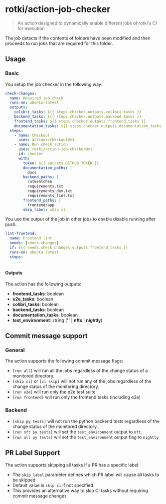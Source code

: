 # rotki/action-job-checker

> An action designed to dynamically enable different jobs of rotki's CI for execution

The job detects if the contents of folders have been modified and then proceeds to run jobs that are required
for this folder.

## Usage

### Basic

You setup the job checker in the following way:

```yaml
check-changes:
  name: Required job check
  runs-on: ubuntu-latest
  outputs:
    colibri_tasks: ${{ steps.checker.outputs.colibri_tasks }}
    backend_tasks: ${{ steps.checker.outputs.backend_tasks }}
    frontend_tasks: ${{ steps.checker.outputs.frontend_tasks }}
    documentation_tasks: ${{ steps.checker.outputs.documentation_tasks }}
  steps:
    - name: Checkout
      uses: actions/checkout@v3
    - name: Run check action
      uses: rotki/action-job-checker@v1
      id: checker
      with:
        token: ${{ secrets.GITHUB_TOKEN }}
        documentation_paths: |
          docs
        backend_paths: |
          rotkehlchen
          requirements.txt
          requirements_dev.txt
          requirements_lint.txt
        frontend_paths: |
          frontend/app
        skip_label: skip ci
```

You use the output of the job in other jobs to enable disable running after push.

```yaml
lint-frontend:
  name: Frontend lint
  needs: [check-changes]
  if: ${{ needs.check-changes.outputs.frontend_tasks }}
  runs-on: ubuntu-latest
  steps:
    ...
```

#### Outputs

The action has the following outputs:

- **frontend_tasks**: boolean
- **e2e_tasks**: boolean
- **colibri_tasks**: boolean
- **backend_tasks**: boolean
- **documentation_tasks**: boolean
- **test_environment**: string (**''** | **nfts** | **nightly**)

## Commit message support

### General

The action supports the following commit message flags:

- `[run all]` will run all the jobs regardless of the change status of a monitored directory.
- `[skip ci]` or `[ci skip]` will not run any of the jobs regardless of the change status of the monitoring directory.
- `[run e2e]` will run only the e2e test suite
- `[run frontend]` will run only the frontend tasks (including e2e)

### Backend

- `[skip py tests]` will not run the python backend tests regardless of the change status of the monitored directory.
- `[run nft py tests]` will set the `test_environment` output to `nft`.
- `[run all py tests]` will set the `test_environment` output flag to `nightly`

## PR Label Support

The action supports skipping all tasks if a PR has a specific label:

- The `skip_label` parameter defines which PR label will cause all tasks to be skipped
- Default value is `skip ci` if not specified
- This provides an alternative way to skip CI tasks without requiring commit message changes
